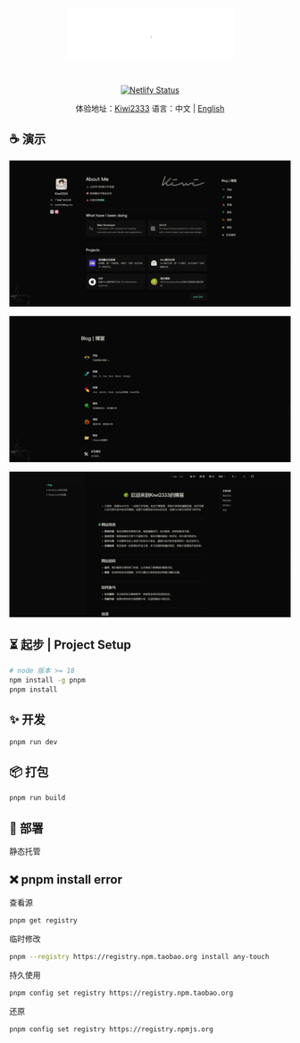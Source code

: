 
<div align="center">
<img src="./docs/public/kiwi.gif" width="300" style="margin:30px 0;" alt="预览"/>

[![Netlify Status](https://api.netlify.com/api/v1/badges/21d806d7-2127-4d4c-8e27-083b59fc10af/deploy-status)](https://app.netlify.com/sites/kiwiblog/deploys)

体验地址：[Kiwi2333](https://kiwi233.top)
语言：中文 | [English](./README.en.md)
</div>

## ☕ 演示

![首页](./assets/image.png)

![博客](./assets/image2.png)

![文章](./assets/image3.png)

## ⏳ 起步 | Project Setup

```sh
# node 版本 >= 18
npm install -g pnpm
pnpm install
```

## ✨ 开发

```sh
pnpm run dev
```

## 📦 打包

```sh
pnpm run build
```

## 🎊 部署

静态托管

## ❌ pnpm install error

查看源

```sh
pnpm get registry 
```

临时修改

```sh
pnpm --registry https://registry.npm.taobao.org install any-touch
```

持久使用

```sh
pnpm config set registry https://registry.npm.taobao.org
```

还原

```sh
pnpm config set registry https://registry.npmjs.org
```
